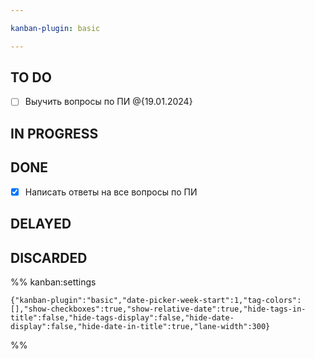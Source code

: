 ```yaml
---

kanban-plugin: basic

---
```


## TO DO

- [ ] Выучить вопросы по ПИ @{19.01.2024}


## IN PROGRESS



## DONE

- [x] Написать ответы на все вопросы по ПИ


## DELAYED



## DISCARDED




%% kanban:settings
```
{"kanban-plugin":"basic","date-picker-week-start":1,"tag-colors":[],"show-checkboxes":true,"show-relative-date":true,"hide-tags-in-title":false,"hide-tags-display":false,"hide-date-display":false,"hide-date-in-title":true,"lane-width":300}
```
%%